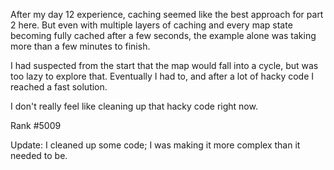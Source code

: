 After my day 12 experience, caching seemed like the best approach for part 2 here. But even with multiple layers of caching and every map state becoming fully cached after a few seconds, the example alone was taking more than a few minutes to finish.

I had suspected from the start that the map would fall into a cycle, but was too lazy to explore that. Eventually I had to, and after a lot of hacky code I reached a fast solution.

I don't really feel like cleaning up that hacky code right now.

Rank #5009

Update: I cleaned up some code; I was making it more complex than it needed to be.
